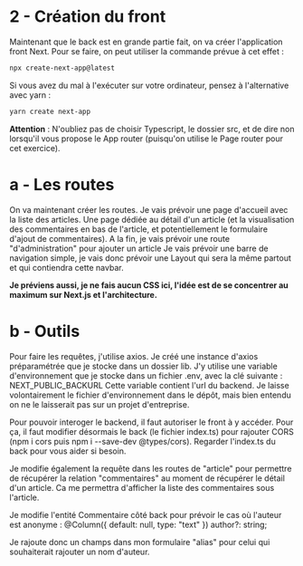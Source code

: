 
# 2 - Création du front

Maintenant que le back est en grande partie fait, on va créer l'application front Next.
Pour se faire, on peut utiliser la commande prévue à cet effet : 
```bash
npx create-next-app@latest
```
Si vous avez du mal à l'exécuter sur votre ordinateur, pensez à l'alternative avec yarn : 
```bash
yarn create next-app
```
**Attention** : N'oubliez pas de choisir Typescript, le dossier src, et de dire non lorsqu'il vous propose le App router (puisqu'on utilise le Page router pour cet exercice).


# a - Les routes
On va maintenant créer les routes.
Je vais prévoir une page d'accueil avec la liste des articles.
Une page dédiée au détail d'un article (et la visualisation des commentaires en bas de l'article, et potentiellement le formulaire d'ajout de commentaires).
A la fin, je vais prévoir une route "d'administration" pour ajouter un article
Je vais prévoir une barre de navigation simple, je vais donc prévoir une Layout qui sera la même partout et qui contiendra cette navbar.

**Je préviens aussi, je ne fais aucun CSS ici, l'idée est de se concentrer au maximum sur Next.js et l'architecture.**


# b - Outils
Pour faire les requêtes, j'utilise axios.
Je créé une instance d'axios préparamétrée que je stocke dans un dossier lib.
J'y utilise une variable d'environnement que je stocke dans un fichier .env, avec la clé suivante : NEXT_PUBLIC_BACKURL
Cette variable contient l'url du backend.
Je laisse volontairement le fichier d'environnement dans le dépôt, mais bien entendu on ne le laisserait pas sur un projet d'entreprise.

Pour pouvoir interoger le backend, il faut autoriser le front à y accéder.
Pour ça, il faut modifier désormais le back (le fichier index.ts) pour rajouter CORS (npm i cors puis npm i --save-dev @types/cors).
Regarder l'index.ts du back pour vous aider si besoin.

Je modifie également la requête dans les routes de "article" pour permettre de récupérer la relation "commentaires" au moment de récupérer le détail d'un article.
Ca me permettra d'afficher la liste des commentaires sous l'article.

Je modifie l'entité Commentaire côté back pour prévoir le cas où l'auteur est anonyme : 
@Column({ default: null, type: "text" })
author?: string;

Je rajoute donc un champs dans mon formulaire "alias" pour celui qui souhaiterait rajouter un nom d'auteur.